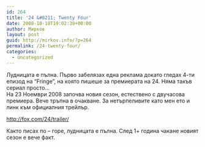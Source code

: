 ```yaml
---
id: 264
title: '24 &#8211; Twenty Four'
date: 2008-10-18T19:02:39+00:00
author: Мирков
layout: post
guid: http://mirkov.info/?p=264
permalink: /24-twenty-four/
categories:
  - Uncategorized
---
```

Лудницата е пълна. Първо забелязах една реклама докато гледах 4-ти епизод на &#8220;Fringe&#8221;, на която пишеше за премиерата на 24. Няма такъв сериал просто&#8230;  
На 23 Ноември 2008 започва новия сезон, естествено с двучасова премиера. Вече тръпна в очакване. За нетърпеливите като мен ето и линк към официалния трейлър.

<http://fox.com/24/trailer/>

Както писах по &#8211; горе, лудницата е пълна. След 1+ година чакане новият сезон е вече факт.